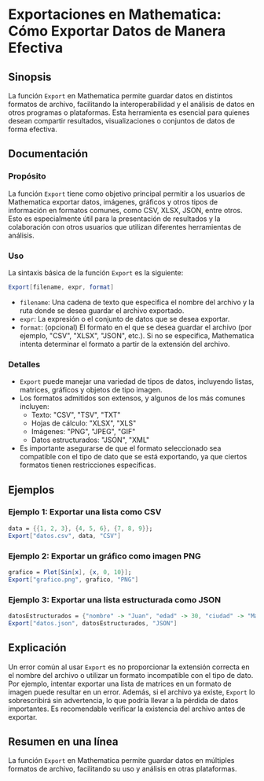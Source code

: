 <!--
Meta Description: # Exportaciones en Mathematica: Cómo Exportar Datos de Manera Efectiva ## Sinopsis La función `Export` en Mathematica permite guardar datos en distint...
Meta Keywords: datos, export, mathematica, archivo, exportar
-->

# Exportaciones en Mathematica: Cómo Exportar Datos de Manera Efectiva

## Sinopsis
La función `Export` en Mathematica permite guardar datos en distintos formatos de archivo, facilitando la interoperabilidad y el análisis de datos en otros programas o plataformas. Esta herramienta es esencial para quienes desean compartir resultados, visualizaciones o conjuntos de datos de forma efectiva.

## Documentación
### Propósito
La función `Export` tiene como objetivo principal permitir a los usuarios de Mathematica exportar datos, imágenes, gráficos y otros tipos de información en formatos comunes, como CSV, XLSX, JSON, entre otros. Esto es especialmente útil para la presentación de resultados y la colaboración con otros usuarios que utilizan diferentes herramientas de análisis.

### Uso
La sintaxis básica de la función `Export` es la siguiente:

```mathematica
Export[filename, expr, format]
```

- `filename`: Una cadena de texto que especifica el nombre del archivo y la ruta donde se desea guardar el archivo exportado.
- `expr`: La expresión o el conjunto de datos que se desea exportar.
- `format`: (opcional) El formato en el que se desea guardar el archivo (por ejemplo, "CSV", "XLSX", "JSON", etc.). Si no se especifica, Mathematica intenta determinar el formato a partir de la extensión del archivo.

### Detalles
- `Export` puede manejar una variedad de tipos de datos, incluyendo listas, matrices, gráficos y objetos de tipo imagen.
- Los formatos admitidos son extensos, y algunos de los más comunes incluyen:
  - Texto: "CSV", "TSV", "TXT"
  - Hojas de cálculo: "XLSX", "XLS"
  - Imágenes: "PNG", "JPEG", "GIF"
  - Datos estructurados: "JSON", "XML"
- Es importante asegurarse de que el formato seleccionado sea compatible con el tipo de dato que se está exportando, ya que ciertos formatos tienen restricciones específicas.

## Ejemplos
### Ejemplo 1: Exportar una lista como CSV

```mathematica
data = {{1, 2, 3}, {4, 5, 6}, {7, 8, 9}};
Export["datos.csv", data, "CSV"]
```

### Ejemplo 2: Exportar un gráfico como imagen PNG

```mathematica
grafico = Plot[Sin[x], {x, 0, 10}];
Export["grafico.png", grafico, "PNG"]
```

### Ejemplo 3: Exportar una lista estructurada como JSON

```mathematica
datosEstructurados = {"nombre" -> "Juan", "edad" -> 30, "ciudad" -> "Madrid"};
Export["datos.json", datosEstructurados, "JSON"]
```

## Explicación
Un error común al usar `Export` es no proporcionar la extensión correcta en el nombre del archivo o utilizar un formato incompatible con el tipo de dato. Por ejemplo, intentar exportar una lista de matrices en un formato de imagen puede resultar en un error. Además, si el archivo ya existe, `Export` lo sobrescribirá sin advertencia, lo que podría llevar a la pérdida de datos importantes. Es recomendable verificar la existencia del archivo antes de exportar.

## Resumen en una línea
La función `Export` en Mathematica permite guardar datos en múltiples formatos de archivo, facilitando su uso y análisis en otras plataformas.